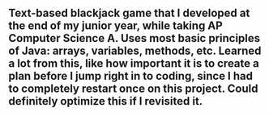 ## Text-based blackjack game that I developed at the end of my junior year, while taking AP Computer Science A. Uses most basic principles of Java: arrays, variables, methods, etc. Learned a lot from this, like how important it is to create a plan before I jump right in to coding, since I had to completely restart once on this project. Could definitely optimize this if I revisited it.

